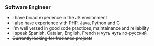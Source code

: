 ### Software Engineer
- I have broad experience in the JS environment
- I also have experience with PHP, Java, Python and C
- I'm well versed in good code practices, maintainance and reliability
- I speak Spanish, Catalan, English, French и чуть чуть по-русский
- ~~Currently looking for freelance projects~~
